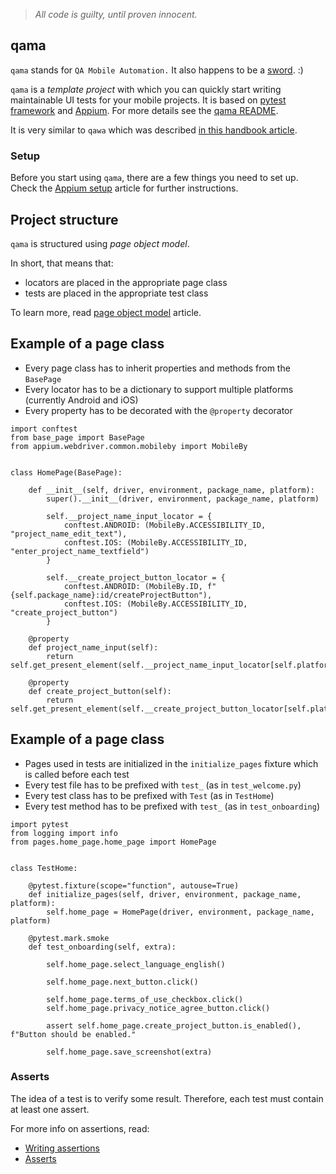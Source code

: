 > *All code is guilty, until proven innocent.*

## qama

`qama` stands for `QA Mobile Automation.`
It also happens to be a [sword](https://en.wikipedia.org/wiki/Qama). :)

`qama` is a _template project_ with which you can quickly start writing maintainable UI tests for your mobile projects.
It is based on [pytest framework](https://docs.pytest.org/en/7.1.x/index.html) and [Appium](https://appium.io/). 
For more details see the [qama README](https://github.com/infinum/qama/blob/master/README.md).

It is very similar to `qawa` which was described [in this handbook article](https://infinum.com/handbook/qa/automation/web/selenium-and-qawa).

### Setup

Before you start using `qama`, there are a few things you need to set up.
Check the [Appium setup](https://infinum.com/handbook/qa/automation/mobile/appium-setup) article for further instructions.


## Project structure

`qama` is structured using _page object model_.

In short, that means that:

- locators are placed in the appropriate page class 
- tests are placed in the appropriate test class

To learn more, read [page object model](https://martinfowler.com/bliki/PageObject.html) article.

## Example of a page class

- Every page class has to inherit properties and methods from the `BasePage`
- Every locator has to be a dictionary to support multiple platforms (currently Android and iOS)
- Every property has to be decorated with the `@property` decorator


```
import conftest
from base_page import BasePage
from appium.webdriver.common.mobileby import MobileBy


class HomePage(BasePage):

    def __init__(self, driver, environment, package_name, platform):
        super().__init__(driver, environment, package_name, platform)

        self.__project_name_input_locator = {
            conftest.ANDROID: (MobileBy.ACCESSIBILITY_ID, "project_name_edit_text"),
            conftest.IOS: (MobileBy.ACCESSIBILITY_ID, "enter_project_name_textfield")
        }

        self.__create_project_button_locator = {
            conftest.ANDROID: (MobileBy.ID, f"{self.package_name}:id/createProjectButton"),
            conftest.IOS: (MobileBy.ACCESSIBILITY_ID, "create_project_button")
        }

    @property
    def project_name_input(self):
        return self.get_present_element(self.__project_name_input_locator[self.platform])

    @property
    def create_project_button(self):
        return self.get_present_element(self.__create_project_button_locator[self.platform])
```

## Example of a page class

- Pages used in tests are initialized in the `initialize_pages` fixture which is called before each test 
- Every test file has to be prefixed with `test_` (as in `test_welcome.py`)
- Every test class has to be prefixed with `Test` (as in `TestHome`)
- Every test method has to be prefixed with `test_` (as in `test_onboarding`)


```
import pytest
from logging import info
from pages.home_page.home_page import HomePage


class TestHome:

    @pytest.fixture(scope="function", autouse=True)
    def initialize_pages(self, driver, environment, package_name, platform):
        self.home_page = HomePage(driver, environment, package_name, platform)

    @pytest.mark.smoke
    def test_onboarding(self, extra):

        self.home_page.select_language_english()

        self.home_page.next_button.click()

        self.home_page.terms_of_use_checkbox.click()
        self.home_page.privacy_notice_agree_button.click()

        assert self.home_page.create_project_button.is_enabled(), f"Button should be enabled."

        self.home_page.save_screenshot(extra)
```

### Asserts

The idea of a test is to verify some result. Therefore, each test must contain at least one assert.

For more info on assertions, read:

- [Writing assertions](https://beta.infinum.com/handbook/qa/automation/web/selenium-and-qawa#writing-assertions)
- [Asserts](https://infinum.com/handbook/qa/automation/general/way-of-working#asserts)